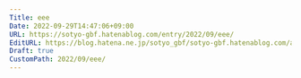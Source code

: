 ```yaml
---
Title: eee
Date: 2022-09-29T14:47:06+09:00
URL: https://sotyo-gbf.hatenablog.com/entry/2022/09/eee/
EditURL: https://blog.hatena.ne.jp/sotyo_gbf/sotyo-gbf.hatenablog.com/atom/entry/4207112889922961633
Draft: true
CustomPath: 2022/09/eee/
---
```


